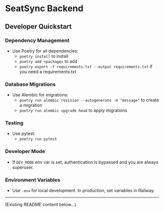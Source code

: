 # SeatSync Backend

## Developer Quickstart

### Dependency Management
- Use Poetry for all dependencies:
  - `poetry install` to install
  - `poetry add <package>` to add
  - `poetry export -f requirements.txt --output requirements.txt` if you need a requirements.txt

### Database Migrations
- Use Alembic for migrations:
  - `poetry run alembic revision --autogenerate -m "message"` to create a migration
  - `poetry run alembic upgrade head` to apply migrations

### Testing
- Use pytest:
  - `poetry run pytest`

### Developer Mode
- If `DEV_MODE` env var is set, authentication is bypassed and you are always superuser.

### Environment Variables
- Use `.env` for local development. In production, set variables in Railway.

---

(Existing README content below...) 
